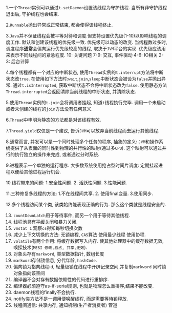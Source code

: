 1.一个`Thread`实例可以通过`t.setDaemon`设置该线程为守护线程.  当所有非守护线程退出后, 守护线程也会结束. 

2.`Runnable`抛出异常或正常结束, 都会使得该线程终止.

3.`Java`并不保证线程会被平等对待和调度.但支持设置优先级(1-10)以影响线程的调度工作. 默认和创建该线程的优先级一致. 优先级可以动态的改变. 当线程数过多时, 调度程序**通常**会偏向运行优先级较高的线程, 取决于`JVM`平台的实现. 优先级应该用来表示不同线程间的紧急程度. 10: 关键问题  7-9: 交互, 事件驱动 4-6: IO相关 2-3: 后台计算

4.每个线程都有一个对应的中断状态, 使用`Thread`实例的`t.interrupt`方法将中断状态改`true`. 在使用如下方法时:`wait`,`join`,`sleep`中断状态会被设为`false`并抛出异常. 通过`t.isInterrupted`, 获取中断状态不会将中断状态改为`false`. 使用静态方法`Thread.interrupted`会返回清除当前线程的中断状态, 并清除状态.

5.使用`Thread`实例的`t.join`会将调用者挂起, 知道`t`线程执行完毕. 调用一个未启动或者未创建的线程的`join`方法没有任何意义.

6.`Thread`中申明为静态的方法都是对该线程有效.

7.`Thread.yield`仅仅是一个建议, 告诉`JVM`可以放弃当前线程而去运行其他线程.

8.通常而言, 并发可以是一个同时处理多个任务的程序, 抽象的定义: `JVM`和操作系统提供了从表面的同时性到物理的并行性的映射(通过多`CPU`). 这个映射可以通过并行的执行独立的操作来完成, 或者通过分时系统.

9.进程表示一个单独的运行程序. 大多数系统使用抢占型时间片调度: 定期挂起进程以便给其他进程运行机会.

10.线程带来的问题:  1.安全性问题. 2. 活跃性问题. 3.性能问题.

11.三种修复多线程的方法: 1.不在线程间共享. 2. 使用final变量. 3.使用同步.

12.多个线程访问某个类, 该类始终能表现正确的行为. 那么这个类就是线程安全的.

13. `countDownLatch`用于等待事件, 而另一个用于等待其他线程.
14. 线程池具有平缓关闭和暴力关闭.
15. `vmstat 1` 观察`cs`得知每秒切换次数
16. 减少上下文切换的方法: 无锁编程, `CAS`算法 使用最少线程 使用协程.
17. `volatile`有两个作用: 将缓存数据写入内存.   使其他处理器中的缓存数据无效,嗅探技术(`MESI 修改,独占, 共享,无效`).
18. 对象头存有`markword`, 类型数据指针, 数组长度
19. `markword`存储锁信息, 分代年龄, `hashCode`.
20. 偏向锁为指向线程id, 轻量级锁在线程中开辟记录空间,并复制`markword` 同时锁对象指向该空间
21. 编译器不会对存有数据依赖性的代码进行重排序.
22. 编译器必须遵守as-if-serial规则, 也就是物理怎么重排序,结果不能改变.
23. daemon线程的finally不会执行.
24. notify类方法不是一调用便唤醒线程, 而是需要等待锁释放.
25. 线程间通信: 共享内存, 通知机制(生产者消费者)  管道

